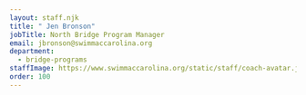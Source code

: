 ```yaml
---
layout: staff.njk
title: " Jen Bronson"
jobTitle: North Bridge Program Manager
email: jbronson@swimmaccarolina.org
department:
  - bridge-programs
staffImage: https://www.swimmaccarolina.org/static/staff/coach-avatar.jpg
order: 100
---
```

